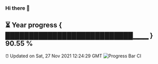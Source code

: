 ### Hi there 👋
⏳ Year progress { ███████████████████████████▁▁▁ } 90.55 %
---
⏰ Updated on Sat, 27 Nov 2021 12:24:29 GMT
![Progress Bar CI](https://github.com/liununu/liununu/workflows/Progress%20Bar%20CI/badge.svg)
